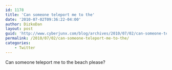 ```yaml
---
id: 1178
title: 'Can someone teleport me to the'
date: '2010-07-02T09:36:22-04:00'
author: DizkoDan
layout: post
guid: 'http://www.cyberjunx.com/blog/archives/2010/07/02/can-someone-teleport-me-to-the/'
permalink: /2010/07/02/can-someone-teleport-me-to-the/
categories:
    - Twitter
---
```


Can someone teleport me to the beach please?